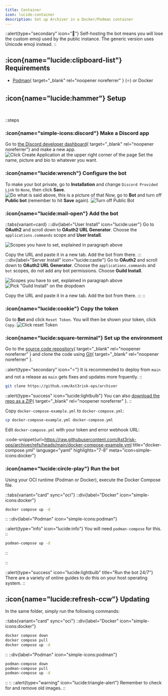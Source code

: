 ```yaml
---
title: Container
icon: lucide:container
description: Set up Archiver in a Docker/Podman container
---
```


::alert{type="secondary" icon="👤"}
Self-hosting the bot means you will lose the custom emoji used by the public instance. The generic version uses Unicode emoji instead.
::

## :icon{name="lucide:clipboard-list"} Requirements

- [Podman](https://podman.io){ target="\_blank" rel="noopener noreferrer" } (⭐) or Docker

## :icon{name="lucide:hammer"} Setup

<br>

::steps

### :icon{name="simple-icons:discord"} Make a Discord app

Go to [the Discord developer dashboard](https://discord.com/developers/applications){ target="\_blank" rel="noopener noreferrer"} and make a new app.
![Click Create Application at the upper right corner of the page](/assets/img/makinganapp.png)
Set the name, picture and bio to whatever you want.

### :icon{name="lucide:wrench"} Configure the bot

To make your bot private, go to **Installation** and change `Discord Provided Link` to `None`, then click **Save**.
![Do what is said above, this is a picture of that](/assets/img/installationurl.png)
Now, go to **Bot** and turn off **Public bot** (remember to hit **Save** again).
![Turn off Public Bot](/assets/img/publicbot.png)

### :icon{name="lucide:mail-open"} Add the bot

::tabs{variant=card}
:::div{label="User Install" icon="lucide:user"}
Go to **OAuth2** and scroll down to **OAuth2 URL Generator**. Choose the `applications.commands` scope and **User Install**.

![Scopes you have to set, explained in paragraph above](/assets/img/scopes.png)

Copy the URL and paste it in a new tab. Add the bot from there.
:::
:::div{label="Server Install" icon="lucide:castle"}
Go to **OAuth2** and scroll down to **OAuth2 URL Generator**. Choose the `applications.commands` and `bot` scopes, do not add any bot permissions. Choose **Guild Install**.

![Scopes you have to set, explained in paragraph above](/assets/img/guildscopes.png)
![Pick "Guild Install" on the dropdown](/assets/img/guild.png)

Copy the URL and paste it in a new tab. Add the bot from there.
:::
::

### :icon{name="lucide:cookie"} Copy the token

Go to **Bot** and click `Reset Token`. You will then be shown your token, click `Copy`.
![Click reset Token](/assets/img/token.png)

### :icon{name="lucide:square-terminal"} Set up the environment

Go to the [source code repository](https://github.com/Ast3risk-ops/archiver){ target="\_blank" rel="noopener noreferrer" } and clone the code using [Git](https://git-scm.com){ target="\_blank" rel="noopener noreferrer" }.

::alert{type="secondary" icon="⭐"}
It is recommended to deploy from `main` and not a release as `main` gets fixes and updates more frquently.
::

```sh
git clone https://github.com/Ast3risk-ops/archiver
```

::alert{type="success" icon="lucide:lightbulb"}
You can also [download the repo as a ZIP](https://github.com/Ast3risk-ops/archiver/archive/refs/heads/main.zip){ target="\_blank" rel="noopener noreferrer" }.
::

Copy `docker-compose-example.yml` to `docker-compose.yml`:

```sh
cp docker-compose-example.yml docker-compose.yml
```

Edit `docker-compose.yml` with your token and error webhook URL:

:code-snippet{url=https://raw.githubusercontent.com/Ast3risk-ops/archiver/refs/heads/main/docker-compose-example.yml title="docker-compose.yml" language="yaml" highlights="7-8" meta="icon=simple-icons:docker"}

### :icon{name="lucide:circle-play"} Run the bot

Using your OCI runtime (Podman or Docker), execute the Docker Compose file.

::tabs{variant="card" sync="oci"}
  ::div{label="Docker" icon="simple-icons:docker"}

```sh
docker compose up -d
```

  ::
  ::div{label="Podman" icon="simple-icons:podman"}

  ::alert{type="info" icon="lucide:info"}
  You will need `podman-compose` for this.
  ::

  ```sh
  podman-compose up -d
  ```
  ::

::


::alert{type="success" icon="lucide:lightbulb" title="Run the bot 24/7"}
There are a variety of online guides to do this on your host operating system.
::

## :icon{name="lucide:refresh-ccw"} Updating

In the same folder, simply run the following commands:

::tabs{variant="card" sync="oci"}
  ::div{label="Docker" icon="simple-icons:docker"}

  ```sh
  docker compose down
  docker compose pull
  docker compose up -d
  ```

  ::
  ::div{label="Podman" icon="simple-icons:podman"}

  ```sh
  podman-compose down
  podman-compose pull
  podman-compose up -d
  ```

  ::
::
::alert{type="warning" icon="lucide:triangle-alert"}
Remember to check for and remove old images.
::
